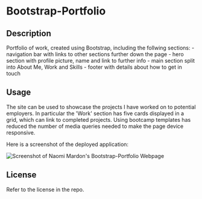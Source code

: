 # Bootstrap-Portfolio

## Description
Portfolio of work, created using Bootstrap, including the follwing sections:
    - navigation bar with links to other sections further down the page
    - hero section with profile picture, name and link to further info
    - main section split into About Me, Work and Skills
    - footer with details about how to get in touch

## Usage

The site can be used to showcase the projects I have worked on to potential employers. In particular the 'Work' section has five cards displayed in a grid, which can link to completed projects. Using bootcamp templates has reduced the number of media queries needed to make the page device responsive.

Here is a screenshot of the deployed application:

![Screenshot of Naomi Mardon's Bootstrap-Portfolio Webpage](./images/Bootstrap-Portfolio-Screenshot.png)

## License

Refer to the license in the repo.
